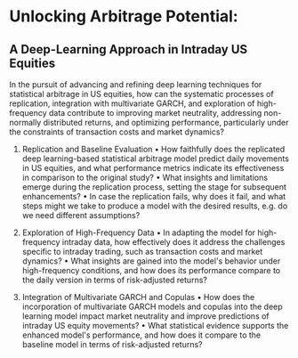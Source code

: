 # Unlocking Arbitrage Potential:
## A Deep-Learning Approach in Intraday US Equities

In the pursuit of advancing and refining deep learning techniques for statistical arbitrage in US equities, how can the systematic processes of replication, integration with multivariate GARCH, and exploration of high-frequency data contribute to improving market neutrality, addressing non-normally distributed returns, and optimizing performance, particularly under the constraints of transaction costs and market dynamics?

1. Replication and Baseline Evaluation
• How faithfully does the replicated deep learning-based statistical arbitrage
model predict daily movements in US equities, and what performance metrics
indicate its effectiveness in comparison to the original study?
• What insights and limitations emerge during the replication process, setting the
stage for subsequent enhancements?
• In case the replication fails, why does it fail, and what steps might we take to
produce a model with the desired results, e.g. do we need different
assumptions?

2. Exploration of High-Frequency Data
• In adapting the model for high-frequency intraday data, how effectively does it address the challenges specific to intraday trading, such as transaction costs and market dynamics?
• What insights are gained into the model's behavior under high-frequency conditions, and how does its performance compare to the daily version in terms of risk-adjusted returns?

3. Integration of Multivariate GARCH and Copulas
• How does the incorporation of multivariate GARCH models and copulas into
the deep learning model impact market neutrality and improve predictions of
intraday US equity movements?
• What statistical evidence supports the enhanced model's performance, and how
does it compare to the baseline model in terms of risk-adjusted returns?
